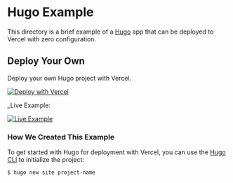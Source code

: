 # Hugo Example

This directory is a brief example of a [Hugo](https://gohugo.io/) app that can be deployed to Vercel with zero configuration.

## Deploy Your Own

Deploy your own Hugo project with Vercel.

[![Deploy with Vercel](https://vercel.com/button)](https://vercel.com/new/clone?repository-url=https%3A%2F%2Fgithub.com%2FHumble-Xiang%2FDoIt-vercel-hugo-template&env=HUGO_VERSION&envDescription=HUGO_VERSION%20%E9%9C%80%E8%A6%81%E8%AE%BE%E7%BD%AE%E4%B8%BA%200.92.1)

_Live Example: 

[![Live Example](https://website-card-embed.humblex.top/api/screenshot?url=https://humble-blog.humblex.top/)](https://humble-blog.humblex.top/)

### How We Created This Example

To get started with Hugo for deployment with Vercel, you can use the [Hugo CLI](https://gohugo.io/commands/) to initialize the project:

```shell
$ hugo new site project-name
```
